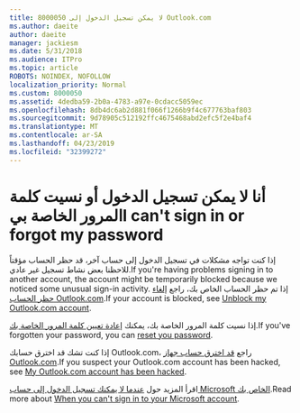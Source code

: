 ```yaml
---
title: 8000050 لا يمكن تسجيل الدخول إلى Outlook.com
ms.author: daeite
author: daeite
manager: jackiesm
ms.date: 5/31/2018
ms.audience: ITPro
ms.topic: article
ROBOTS: NOINDEX, NOFOLLOW
localization_priority: Normal
ms.custom: 8000050
ms.assetid: 4dedba59-2b0a-4783-a97e-0cdacc5059ec
ms.openlocfilehash: 8db4dc6ab2d881f066f1266b9f4c677763baf803
ms.sourcegitcommit: 9d78905c512192ffc4675468abd2efc5f2e4baf4
ms.translationtype: MT
ms.contentlocale: ar-SA
ms.lasthandoff: 04/23/2019
ms.locfileid: "32399272"
---
```

# <a name="i-cant-sign-in-or-forgot-my-password"></a><span data-ttu-id="8677f-102">أنا لا يمكن تسجيل الدخول أو نسيت كلمة المرور الخاصة بي</span><span class="sxs-lookup"><span data-stu-id="8677f-102">I can't sign in or forgot my password</span></span>

<span data-ttu-id="8677f-103">إذا كنت تواجه مشكلات في تسجيل الدخول إلى حساب آخر، قد حظر الحساب مؤقتاً للاحظنا بعض نشاط تسجيل غير عادي.</span><span class="sxs-lookup"><span data-stu-id="8677f-103">If you're having problems signing in to another account, the account might be temporarily blocked because we noticed some unusual sign-in activity.</span></span> <span data-ttu-id="8677f-104">إذا تم حظر الحساب الخاص بك، راجع [إلغاء حظر الحساب Outlook.com](https://go.microsoft.com/fwlink/p/?linkid=2001800&amp;clcid=0x409).</span><span class="sxs-lookup"><span data-stu-id="8677f-104">If your account is blocked, see [Unblock my Outlook.com account](https://go.microsoft.com/fwlink/p/?linkid=2001800&amp;clcid=0x409).</span></span>
  
<span data-ttu-id="8677f-105">إذا نسيت كلمة المرور الخاصة بك، يمكنك [إعادة تعيين كلمة المرور الخاصة بك](https://go.microsoft.com/fwlink/p/?linkid=841909).</span><span class="sxs-lookup"><span data-stu-id="8677f-105">If you've forgotten your password, you can [reset you password](https://go.microsoft.com/fwlink/p/?linkid=841909).</span></span>
  
<span data-ttu-id="8677f-106">إذا كنت تشك قد اخترق حسابك Outlook.com، راجع [قد اخترق حساب جهاز Outlook.com](https://go.microsoft.com/fwlink/p/?linkid=874366).</span><span class="sxs-lookup"><span data-stu-id="8677f-106">If you suspect your Outlook.com account has been hacked, see [My Outlook.com account has been hacked](https://go.microsoft.com/fwlink/p/?linkid=874366).</span></span>
  
<span data-ttu-id="8677f-107">اقرأ المزيد حول [عندما لا يمكنك تسجيل الدخول إلى حساب Microsoft الخاص بك](https://go.microsoft.com/fwlink/p/?linkid=842227).</span><span class="sxs-lookup"><span data-stu-id="8677f-107">Read more about [When you can't sign in to your Microsoft account](https://go.microsoft.com/fwlink/p/?linkid=842227).</span></span>
  

